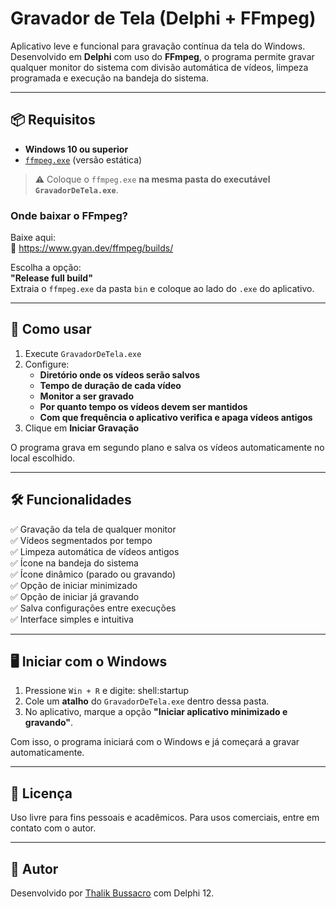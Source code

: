 # Gravador de Tela (Delphi + FFmpeg)

Aplicativo leve e funcional para gravação contínua da tela do Windows. Desenvolvido em **Delphi** com uso do **FFmpeg**, o programa permite gravar qualquer monitor do sistema com divisão automática de vídeos, limpeza programada e execução na bandeja do sistema.

---

## 📦 Requisitos

- **Windows 10 ou superior**
- [`ffmpeg.exe`](https://www.gyan.dev/ffmpeg/builds/) (versão estática)

> ⚠️ Coloque o `ffmpeg.exe` **na mesma pasta do executável `GravadorDeTela.exe`**.

### Onde baixar o FFmpeg?

Baixe aqui:  
🔗 https://www.gyan.dev/ffmpeg/builds/

Escolha a opção:  
**"Release full build"**  
Extraia o `ffmpeg.exe` da pasta `bin` e coloque ao lado do `.exe` do aplicativo.

---

## 🚀 Como usar

1. Execute `GravadorDeTela.exe`
2. Configure:
   - **Diretório onde os vídeos serão salvos**
   - **Tempo de duração de cada vídeo**
   - **Monitor a ser gravado**
   - **Por quanto tempo os vídeos devem ser mantidos**
   - **Com que frequência o aplicativo verifica e apaga vídeos antigos**
3. Clique em **Iniciar Gravação**

O programa grava em segundo plano e salva os vídeos automaticamente no local escolhido.

---

## 🛠 Funcionalidades

✅ Gravação da tela de qualquer monitor  
✅ Vídeos segmentados por tempo  
✅ Limpeza automática de vídeos antigos  
✅ Ícone na bandeja do sistema  
✅ Ícone dinâmico (parado ou gravando)  
✅ Opção de iniciar minimizado  
✅ Opção de iniciar já gravando  
✅ Salva configurações entre execuções  
✅ Interface simples e intuitiva

---

## 🖥️ Iniciar com o Windows

1. Pressione `Win + R` e digite: shell:startup
2. Cole um **atalho** do `GravadorDeTela.exe` dentro dessa pasta.
3. No aplicativo, marque a opção **"Iniciar aplicativo minimizado e gravando"**.

Com isso, o programa iniciará com o Windows e já começará a gravar automaticamente.

---

## 📄 Licença

Uso livre para fins pessoais e acadêmicos. Para usos comerciais, entre em contato com o autor.

---

## 👤 Autor

Desenvolvido por [Thalik Bussacro](https://github.com/thalikbussacro) com Delphi 12.
